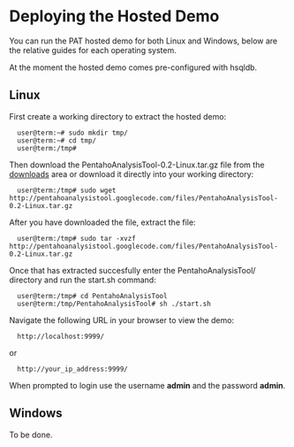 # Deploying the Hosted Demo #

You can run the PAT hosted demo for both Linux and Windows, below are the relative guides for each operating system.

At the moment the hosted demo comes pre-configured with hsqldb.

## Linux ##

First create a working directory to extract the hosted demo:

```
  user@term:~# sudo mkdir tmp/
  user@term:~# cd tmp/
  user@term:/tmp#
```

Then download the PentahoAnalysisTool-0.2-Linux.tar.gz file from the [downloads](http://code.google.com/p/pentahoanalysistool/downloads/list) area or download it directly into your working directory:

```
  user@term:/tmp# sudo wget http://pentahoanalysistool.googlecode.com/files/PentahoAnalysisTool-0.2-Linux.tar.gz
```

After you have downloaded the file, extract the file:

```
  user@term:/tmp# sudo tar -xvzf http://pentahoanalysistool.googlecode.com/files/PentahoAnalysisTool-0.2-Linux.tar.gz
```

Once that has extracted succesfully enter the PentahoAnalysisTool/ directory and run the start.sh command:

```
  user@term:/tmp# cd PentahoAnalysisTool
  user@term:/tmp/PentahoAnalysisTool# sh ./start.sh
```

Navigate the following URL in your browser to view the demo:

```
  http://localhost:9999/
```
or
```
  http://your_ip_address:9999/
```

When prompted to login use the username **admin** and the password **admin**.

## Windows ##

To be done.